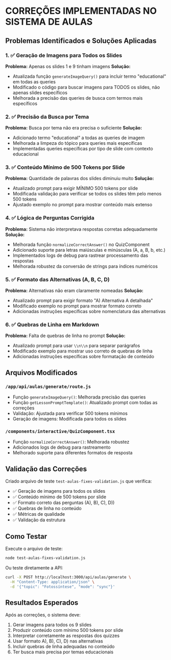 # CORREÇÕES IMPLEMENTADAS NO SISTEMA DE AULAS

## Problemas Identificados e Soluções Aplicadas

### 1. ✅ Geração de Imagens para Todos os Slides
**Problema:** Apenas os slides 1 e 9 tinham imagens
**Solução:** 
- Atualizada função `generateImageQuery()` para incluir termo "educational" em todas as queries
- Modificado o código para buscar imagens para TODOS os slides, não apenas slides específicos
- Melhorada a precisão das queries de busca com termos mais específicos

### 2. ✅ Precisão da Busca por Tema
**Problema:** Busca por tema não era precisa o suficiente
**Solução:**
- Adicionado termo "educational" a todas as queries de imagem
- Melhorada a limpeza do tópico para queries mais específicas
- Implementadas queries específicas por tipo de slide com contexto educacional

### 3. ✅ Conteúdo Mínimo de 500 Tokens por Slide
**Problema:** Quantidade de palavras dos slides diminuiu muito
**Solução:**
- Atualizado prompt para exigir MÍNIMO 500 tokens por slide
- Modificada validação para verificar se todos os slides têm pelo menos 500 tokens
- Ajustado exemplo no prompt para mostrar conteúdo mais extenso

### 4. ✅ Lógica de Perguntas Corrigida
**Problema:** Sistema não interpretava respostas corretas adequadamente
**Solução:**
- Melhorada função `normalizeCorrectAnswer()` no QuizComponent
- Adicionado suporte para letras maiúsculas e minúsculas (A, a, B, b, etc.)
- Implementados logs de debug para rastrear processamento das respostas
- Melhorada robustez da conversão de strings para índices numéricos

### 5. ✅ Formato das Alternativas (A, B, C, D)
**Problema:** Alternativas não eram claramente nomeadas
**Solução:**
- Atualizado prompt para exigir formato "A) Alternativa A detalhada"
- Modificado exemplo no prompt para mostrar formato correto
- Adicionadas instruções específicas sobre nomenclatura das alternativas

### 6. ✅ Quebras de Linha em Markdown
**Problema:** Falta de quebras de linha no prompt
**Solução:**
- Atualizado prompt para usar `\\n\\n` para separar parágrafos
- Modificado exemplo para mostrar uso correto de quebras de linha
- Adicionadas instruções específicas sobre formatação de conteúdo

## Arquivos Modificados

### `/app/api/aulas/generate/route.js`
- Função `generateImageQuery()`: Melhorada precisão das queries
- Função `getLessonPromptTemplate()`: Atualizado prompt com todas as correções
- Validação: Ajustada para verificar 500 tokens mínimos
- Geração de imagens: Modificada para todos os slides

### `/components/interactive/QuizComponent.tsx`
- Função `normalizeCorrectAnswer()`: Melhorada robustez
- Adicionados logs de debug para rastreamento
- Melhorado suporte para diferentes formatos de resposta

## Validação das Correções

Criado arquivo de teste `test-aulas-fixes-validation.js` que verifica:
- ✅ Geração de imagens para todos os slides
- ✅ Conteúdo mínimo de 500 tokens por slide
- ✅ Formato correto das perguntas (A), B), C), D))
- ✅ Quebras de linha no conteúdo
- ✅ Métricas de qualidade
- ✅ Validação da estrutura

## Como Testar

Execute o arquivo de teste:
```bash
node test-aulas-fixes-validation.js
```

Ou teste diretamente a API:
```bash
curl -X POST http://localhost:3000/api/aulas/generate \
  -H "Content-Type: application/json" \
  -d '{"topic": "Fotossíntese", "mode": "sync"}'
```

## Resultados Esperados

Após as correções, o sistema deve:
1. Gerar imagens para todos os 9 slides
2. Produzir conteúdo com mínimo 500 tokens por slide
3. Interpretar corretamente as respostas dos quizzes
4. Usar formato A), B), C), D) nas alternativas
5. Incluir quebras de linha adequadas no conteúdo
6. Ter busca mais precisa por temas educacionais
